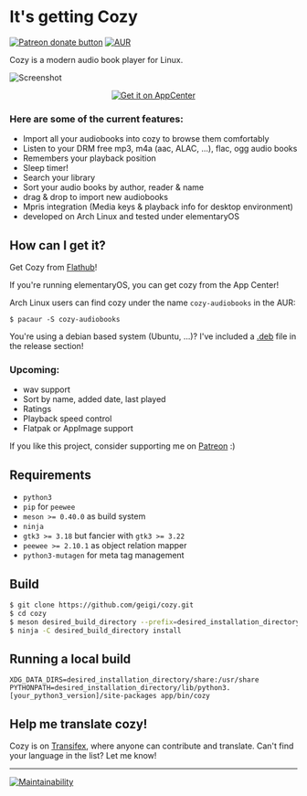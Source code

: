 # It's getting Cozy
<span class="badge-patreon"><a href="https://patreon.com/geigi" title="Donate to this project using Patreon"><img src="https://img.shields.io/badge/patreon-donate-yellow.svg" alt="Patreon donate button" /></a></span>
[![AUR](https://img.shields.io/aur/version/yaourt.svg)](https://aur.archlinux.org/packages/cozy-audiobooks/)

Cozy is a modern audio book player for Linux. 

![Screenshot](https://raw.githubusercontent.com/geigi/cozy/img/img/screenshot.png)

<p align="center">
  <a href="https://appcenter.elementary.io/com.github.geigi.cozy">
  <img src="https://appcenter.elementary.io/badge.svg" alt="Get it on AppCenter">
  </a>
</p>

### Here are some of the current features:
- Import all your audiobooks into cozy to browse them comfortably
- Listen to your DRM free mp3, m4a (aac, ALAC, ...), flac, ogg audio books
- Remembers your playback position
- Sleep timer!
- Search your library
- Sort your audio books by author, reader & name
- drag & drop to import new audiobooks
- Mpris integration (Media keys & playback info for desktop environment)
- developed on Arch Linux and tested under elementaryOS

## How can I get it?
Get Cozy from <a href="https://github.com/flathub/com.github.geigi.cozy">Flathub</a>!

If you're running elementaryOS, you can get cozy from the App Center!

Arch Linux users can find cozy under the name `cozy-audiobooks` in the AUR:
```
$ pacaur -S cozy-audiobooks
```

You're using a debian based system (Ubuntu, ...)? I've included a <a href="https://github.com/geigi/cozy/releases/download/0.4.2/com.github.geigi.cozy_0.4.2_all.deb">.deb</a> file in the release section!

### Upcoming:
- wav support
- Sort by name, added date, last played
- Ratings
- Playback speed control
- Flatpak or AppImage support

If you like this project, consider supporting me on <a href="https://www.patreon.com/bePatron?u=8147127"> Patreon</a> :)

## Requirements
- `python3`
- `pip` for `peewee`
- `meson >= 0.40.0` as build system
- `ninja`
- `gtk3 >= 3.18` but fancier with `gtk3 >= 3.22`
- `peewee >= 2.10.1` as object relation mapper
- `python3-mutagen` for meta tag management

## Build
```bash
$ git clone https://github.com/geigi/cozy.git
$ cd cozy
$ meson desired_build_directory --prefix=desired_installation_directory
$ ninja -C desired_build_directory install
```

## Running a local build
```
XDG_DATA_DIRS=desired_installation_directory/share:/usr/share PYTHONPATH=desired_installation_directory/lib/python3.[your_python3_version]/site-packages app/bin/cozy
```

## Help me translate cozy!
Cozy is on <a href="https://www.transifex.com/geigi/cozy/"> Transifex</a>, where anyone can contribute and translate. Can't find your language in the list? Let me know!


----
[![Maintainability](https://api.codeclimate.com/v1/badges/fde8cbdff23033adaca2/maintainability)](https://codeclimate.com/github/geigi/cozy/maintainability)
